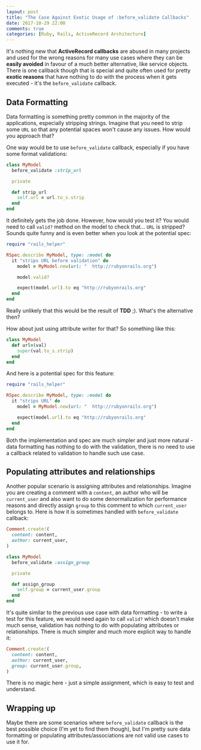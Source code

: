 ```yaml
---
layout: post
title: "The Case Against Exotic Usage of :before_validate Callbacks"
date: 2017-10-29 22:00
comments: true
categories: [Ruby, Rails, ActiveRecord Architecture]
---
```


It's nothing new that **ActiveRecord callbacks** are abused in many projects and used for the wrong reasons for many use cases where they can be **easily avoided** in favour of a much better alternative, like service objects. There is one callback though that is special and quite often used for pretty **exotic reasons** that have nothing to do with the process when it gets executed - it's the `before_validate` callback.

<!--more-->

## Data Formatting

Data formatting is something pretty common in the majority of the applications, especially stripping strings. Imagine that you need to strip some `URL` so that any potential spaces won't cause any issues. How would you approach that?

One way would be to use `before_validate` callback, especially if you have some format validations:

``` ruby app/models/my_model.rb
class MyModel
  before_validate :strip_url

  private

  def strip_url
    self.url = url.to_s.strip
  end
end
```

It definitely gets the job done. However, how would you test it? You would need to call `valid?` method on the model to check that... `URL` is stripped? Sounds quite funny and is even better when you look at the potential spec:

``` ruby spec/models/my_model_spec.rb
require "rails_helper"

RSpec.describe MyModel, type: :model do
  it "strips URL before validation" do
    model = MyModel.new(url: "  http://rubyonrails.org")

    model.valid?

    expect(model.url).to eq "http://rubyonrails.org"
  end
end
```

Really unlikely that this would be the result of **TDD** ;). What's the alternative then?

How about just using attribute writer for that? So something like this:

``` ruby app/models/my_model.rb
class MyModel
  def url=(val)
    super(val.to_s.strip)
  end
end
```

And here is a potential spec for this feature:

``` ruby spec/models/my_model_spec.rb
require "rails_helper"

RSpec.describe MyModel, type: :model do
  it "strips URL" do
    model = MyModel.new(url: "  http://rubyonrails.org")

    expect(model.url).to eq "http://rubyonrails.org"
  end
end
```

Both the implementation and spec are much simpler and just more natural - data formatting has nothing to do with the validation, there is no need to use a callback related to validation to handle such use case.

## Populating attributes and relationships

Another popular scenario is assigning attributes and relationships. Imagine you are creating a comment with a `content`, an author who will be `current_user` and also want to do some denormalization for performance reasons and directly assign `group` to this comment to which `current_user` belongs to. Here is how it is sometimes handled with `before_validate` callback:

``` ruby
Comment.create!(
  content: content,
  author: current_user,
)
```

``` ruby app/models/my_model.rb
class MyModel
  before_validate :assign_group

  private

  def assign_group
    self.group = current_user.group
  end
end
```

It's quite similar to the previous use case with data formatting - to write a test for this feature, we would need again to call `valid?` which doesn't make much sense, validation has nothing to do with populating attributes or relationships. There is much simpler and much more explicit way to handle it:

``` ruby
Comment.create!(
  content: content,
  author: current_user,
  group: current_user.group,
)
```

There is no magic here - just a simple assignment, which is easy to test and understand.

## Wrapping up

Maybe there are some scenarios where `before_validate` callback is the best possible choice (I'm yet to find them though), but I'm pretty sure data formatting or populating attributes/associations are not valid use cases to use it for.
